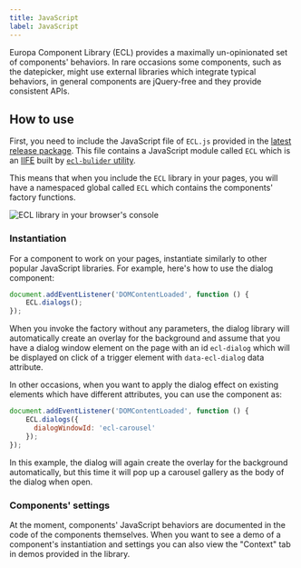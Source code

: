 ```yaml
---
title: JavaScript
label: JavaScript
---
```


Europa Component Library (ECL) provides a maximally un-opinionated set of components' behaviors. In rare occasions some components, such as the datepicker, might use external libraries which integrate typical behaviors, in general components are jQuery-free and they provide consistent APIs.

## How to use

First, you need to include the JavaScript file of `ECL.js` provided in the [latest release package](https://github.com/ec-europa/europa-component-library/releases). This file contains a JavaScript module called `ECL` which is an [IIFE](https://developer.mozilla.org/en-US/docs/Glossary/IIFE) built by [`ecl-bulider` utility](https://www.npmjs.com/package/@ec-europa/ecl-builder).

This means that when you include the `ECL` library in your pages, you will have a namespaced global called `ECL` which contains the components' factory functions.

![ECL library in your browser's console](/assets/ECLjs.png)

### Instantiation

For a component to work on your pages, instantiate similarly to other popular JavaScript libraries. For example, here's how to use the dialog component:

```js
document.addEventListener('DOMContentLoaded', function () {
    ECL.dialogs();
});
```

When you invoke the factory without any parameters, the dialog library will automatically create an overlay for the background and assume that you have a dialog window element on the page with an id `ecl-dialog` which will be displayed on click of a trigger element with `data-ecl-dialog` data attribute.

In other occasions, when you want to apply the dialog effect on existing elements which have different attributes, you can use the component as:

```js
document.addEventListener('DOMContentLoaded', function () {
    ECL.dialogs({
      dialogWindowId: 'ecl-carousel'
    });
});
```

In this example, the dialog will again create the overlay for the background automatically, but this time it will pop up a carousel gallery as the body of the dialog when open.

### Components' settings

At the moment, components' JavaScript behaviors are documented in the code of the components themselves. When you want to see a demo of a component's instantiation and settings you can also view the "Context" tab in demos provided in the library. 
